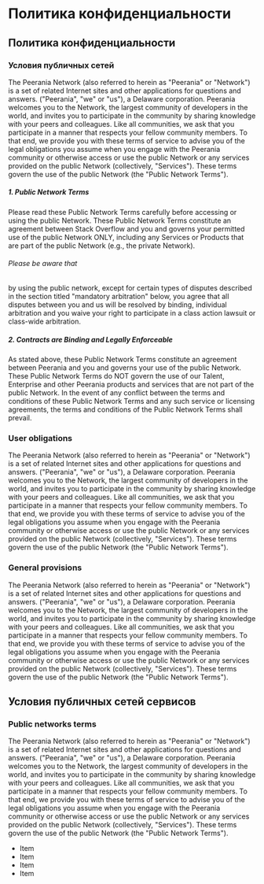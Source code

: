 # Политика конфиденциальности

## Политика конфиденциальности

### Условия публичных сетей
The Peerania Network (also referred to herein as "Peerania" or "Network") is a set of related Internet sites and other applications for questions and answers. ("Peerania", "we" or "us"), a Delaware corporation. Peerania welcomes you to the Network, the largest community of developers in the world, and invites you to participate in the community by sharing knowledge with your peers and colleagues. Like all communities, we ask that you participate in a manner that respects your fellow community members. To that end, we provide you with these terms of service to advise you of the legal obligations you assume when you engage with the Peerania community or otherwise access or use the public Network or any services provided on the public Network (collectively, "Services"). These terms govern the use of the public Network (the "Public Network Terms").

##### 1. Public Network Terms

Please read these Public Network Terms carefully before accessing or using the public Network. These Public Network Terms constitute an agreement between Stack Overflow and you and governs your permitted use of the public Network ONLY, including any Services or Products that are part of the public Network (e.g., the private Network).

###### Please be aware that

by using the public network, except for certain types of disputes described in the section titled "mandatory arbitration" below, you agree that all disputes between you and us will be resolved by binding, individual arbitration and you waive your right to participate in a class action lawsuit or class-wide arbitration.

##### 2. Contracts are Binding and Legally Enforceable

As stated above, these Public Network Terms constitute an agreement between Peerania and you and governs your use of the public Network. These Public Network Terms do NOT govern the use of our Talent, Enterprise and other Peerania products and services that are not part of the public Network. In the event of any conflict between the terms and conditions of these Public Network Terms and any such service or licensing agreements, the terms and conditions of the Public Network Terms shall prevail.

### User obligations
The Peerania Network (also referred to herein as "Peerania" or "Network") is a set of related Internet sites and other applications for questions and answers. ("Peerania", "we" or "us"), a Delaware corporation. Peerania welcomes you to the Network, the largest community of developers in the world, and invites you to participate in the community by sharing knowledge with your peers and colleagues. Like all communities, we ask that you participate in a manner that respects your fellow community members. To that end, we provide you with these terms of service to advise you of the legal obligations you assume when you engage with the Peerania community or otherwise access or use the public Network or any services provided on the public Network (collectively, "Services"). These terms govern the use of the public Network (the "Public Network Terms").

### General provisions
The Peerania Network (also referred to herein as "Peerania" or "Network") is a set of related Internet sites and other applications for questions and answers. ("Peerania", "we" or "us"), a Delaware corporation. Peerania welcomes you to the Network, the largest community of developers in the world, and invites you to participate in the community by sharing knowledge with your peers and colleagues. Like all communities, we ask that you participate in a manner that respects your fellow community members. To that end, we provide you with these terms of service to advise you of the legal obligations you assume when you engage with the Peerania community or otherwise access or use the public Network or any services provided on the public Network (collectively, "Services"). These terms govern the use of the public Network (the "Public Network Terms").

## Условия публичных сетей сервисов

### Public networks terms
The Peerania Network (also referred to herein as "Peerania" or "Network") is a set of related Internet sites and other applications for questions and answers. ("Peerania", "we" or "us"), a Delaware corporation. Peerania welcomes you to the Network, the largest community of developers in the world, and invites you to participate in the community by sharing knowledge with your peers and colleagues. Like all communities, we ask that you participate in a manner that respects your fellow community members. To that end, we provide you with these terms of service to advise you of the legal obligations you assume when you engage with the Peerania community or otherwise access or use the public Network or any services provided on the public Network (collectively, "Services"). These terms govern the use of the public Network (the "Public Network Terms").

* Item
* Item
* Item
* Item